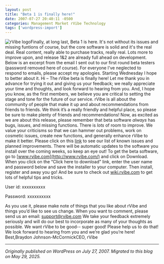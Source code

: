 ```yaml
---
layout: post
title: "Beta 1 is finally here!"
date: 2007-07-27 20:40:11 -0500
categories: Management Market rVibe Technology
tags: ['wordpress-import']
---
```


![rVibe logo](http://meansofproduction.wordpress.com/wp-content/uploads/2007/07/logo.jpg)Finally, at long last, Beta 1 is here. It's not without its issues and missing funtions of course, but the core software is solid and it's the real deal. Real content, really able to purchase tracks, really real. Lots more to improve upon, and release 1&2 are already full ahead on development. Below is an excerpt from the email I sent out to our first round beta testers (password removed here of course). For everyone I've neglected to respond to emails, please accept my apologies. Starting Wednesday I hope to better about it. Hi –  The rVibe beta is finally here! Let me thank you in advance for trying it out and giving us your feedback; we really appreciate your time and thoughts, and look forward to hearing from you. And, I hope you know, as the first members, we believe you are critical to setting the stage and tone for the future of our service.  rVibe is all about the community of people that make it up and about recommendations from friends to friends. We think it’s a really friendly and helpful place, so please be sure to make plenty of friends and recommendations! Now, as excited as we are about this release, please remember that beta software _always_ has bugs, issues, and missing functions. There is _lots_ of room to improve. We value your criticisms so that we can hammer out problems, work on cosmetic issues, create new functions, and generally enhance rVibe to make it better. Please click on this [link](http://rvibe.pbwiki.com/Known+issues+and+planned+improvements) to see our list of known issues and planned improvements. There will be automatic updates to the software you install over the coming weeks, so keep an eye out! To get the beta software, go to [www.rvibe.com](http://www.rvibe.com/) and click on Download. When you click on the “Click here to download” link, enter the user name and password below and save the installer to your computer. Then install, register and away you go! And be sure to check out [wiki.rvibe.com](http://wiki.rvibe.com/) to get lots of helpful tips and tricks.

User id: xxxxxxxxxx

Password: xxxxxxxxxx

As you use it, please make note of things that you like about rVibe and things you’d like to see us change. When you want to comment, please send us an email: [support@rvibe.com](mailto:support@rvibe.com) We take your feedback extremely seriously and will do our best to incorporate as many of your thoughts as possible. We want rVibe to be good-- super good! Please help us to do that! We look forward to hearing from you and we’re glad you’re here! Best,Braydon Johnson-McCormickCEO, rVibe

---

*Originally published on WordPress on July 27, 2007. Migrated to this blog on May 29, 2025.*
